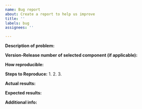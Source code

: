 ```yaml
---
name: Bug report
about: Create a report to help us improve
title: ''
labels: bug
assignees: ''

---
```


**Description of problem:**

**Version-Release number of selected component (if applicable):**


**How reproducible:**


**Steps to Reproduce:**
1.
2.
3.

**Actual results:**


**Expected results:**


**Additional info:**
